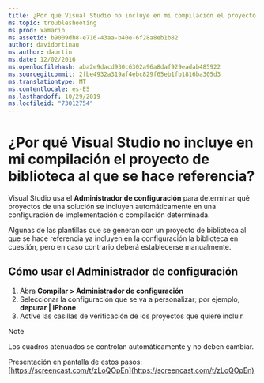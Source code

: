 ```yaml
---
title: ¿Por qué Visual Studio no incluye en mi compilación el proyecto de biblioteca al que se hace referencia?
ms.topic: troubleshooting
ms.prod: xamarin
ms.assetid: b9009db8-e716-43aa-b40e-6f28a8eb1b82
author: davidortinau
ms.author: daortin
ms.date: 12/02/2016
ms.openlocfilehash: aba2e9dacd930c6302a96a8daf929eadab485922
ms.sourcegitcommit: 2fbe4932a319af4ebc829f65eb1fb1816ba305d3
ms.translationtype: MT
ms.contentlocale: es-ES
ms.lasthandoff: 10/29/2019
ms.locfileid: "73012754"
---
```

# <a name="why-doesnt-visual-studio-include-my-referenced-library-project-in-my-build"></a>¿Por qué Visual Studio no incluye en mi compilación el proyecto de biblioteca al que se hace referencia?

Visual Studio usa el **Administrador de configuración** para determinar qué proyectos de una solución se incluyen automáticamente en una configuración de implementación o compilación determinada.

Algunas de las plantillas que se generan con un proyecto de biblioteca al que se hace referencia ya incluyen en la configuración la biblioteca en cuestión, pero en caso contrario deberá establecerse manualmente.

## <a name="how-to-use-the-configuration-manager"></a>Cómo usar el Administrador de configuración

1. Abra **Compilar > Administrador de configuración**
2. Seleccionar la configuración que se va a personalizar; por ejemplo, **depurar | iPhone**
3. Active las casillas de verificación de los proyectos que quiere incluir.

> [!NOTE]
> Los cuadros atenuados se controlan automáticamente y no deben cambiar.

Presentación en pantalla de estos pasos: [https://screencast.com/t/zLoQOpEn](https://screencast.com/t/zLoQOpEn)
